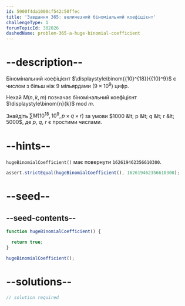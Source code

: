 ```yaml
---
id: 5900f4da1000cf542c50ffec
title: 'Завдання 365: величезний біноміальний коефіцієнт'
challengeType: 1
forumTopicId: 302026
dashedName: problem-365-a-huge-binomial-coefficient
---
```


# --description--

Біномінальний коефіцієнт $\displaystyle\binom{{10}^{18}}{{10}^9}$ є числом з більш ніж 9 мільярдами ($9 × {10}^9$) цифр.

Нехай $M(n, k, m)$ позначає біномінальний коефіцієнт $\displaystyle\binom{n}{k}$ mod $m$.

Знайдіть $\sum M({10}^{18}, {10}^9, p \times q \times r)$ за умови $1000 &lt; p &lt; q &lt; r &lt; 5000$, де $p$, $q$, $r$ є простими числами.

# --hints--

`hugeBinomialCoefficient()` має повернути `162619462356610300`.

```js
assert.strictEqual(hugeBinomialCoefficient(), 162619462356610300);
```

# --seed--

## --seed-contents--

```js
function hugeBinomialCoefficient() {

  return true;
}

hugeBinomialCoefficient();
```

# --solutions--

```js
// solution required
```
